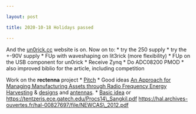 ```yaml
---

layout: post

title: 2020-10-18 Holidays passed

---
```



And the [un0rick.cc](http://un0rick.cc) website is on. Now on to: \* try
the 250 supply \* try the +-90V supply \* FUp with waveshaping on
lit3rick (more flexibility) \* FUp on the USB component for un0rick \*
Receive Zynq \* Do ADC08200 PMOD \* also improved biblio for the
article, including competition

Work on the **rectenna** project \*
[Pitch](https://www.edaboard.com/threads/rectenna-rectifying-antenna.49902/)
\* Good ideas [An Approach for Managing Manufacturing Assets through
Radio Frequency Energy Harvesting](https://sci-hub.st/10.3390/s19030438)
&
[designs](https://www.intechopen.com/books/recent-wireless-power-transfer-technologies/rectenna-systems-for-rf-energy-harvesting-and-wireless-power-transfer)
and [antennas](https://sci-hub.st/10.1587/TRANSELE.E98.C.608). \* [Basic
idea](https://www.youtube.com/watch?app=desktop&v=XpLCK88nVgU) or
https://tentzeris.ece.gatech.edu/Procs14\_Sangkil.pdf
https://hal.archives-ouvertes.fr/hal-00827697/file/NEWCAS\_2012.pdf

